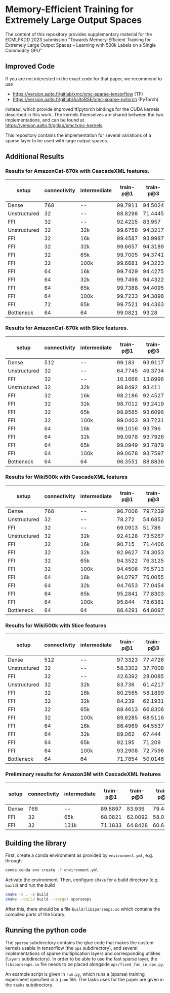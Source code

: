 # Memory-Efficient Training for Extremely Large Output Spaces

The content of this repository provides supplementary material for the ECMLPKDD 2023
submission "Towards Memory-Efficient Training for Extremely Large Output Spaces – Learning with 500k Labels on a Single Commodity GPU"

## Improved Code
If you are not interested in the exact code for that paper, we recommend to use
* https://version.aalto.fi/gitlab/xmc/xmc-sparse-tensorflow (TF)
* https://version.aalto.fi/gitlab/AaltoRSE/xmc-sparse-pytorch (PyTorch)

instead, which provide improved tf/pytorch bindings for the CUDA kernels described in this work.
The kernels themselves are shared between the two implementations, and can be found at
  https://version.aalto.fi/gitlab/xmc/xmc-kernels.


This repository contains the implementation for several variations of a sparse
layer to be used with large output spaces.

## Additional Results

### Results for AmazonCat-670k with CascadeXML features.

| setup        |   connectivity | intermediate   |   train-p@1 |   train-p@3 |   train-p@5 |   test-p@1 |   test-p@3 |   test-p@5 |    memory |   epochs |   time-per-epoch |
|--------------|----------------|----------------|-------------|-------------|-------------|------------|------------|------------|-----------|----------|------------------|
| Dense        |            768 | --             |     99.7911 |     94.5024 |     89.0127 |    47.522  |    42.2592 |    38.2813 | 13.43     |     28.4 |          624.011 |
| Unstructured |             32 | --             |     88.8298 |     71.4445 |     55.6207 |    30.4205 |    23.7528 |    18.9574 |  6.26742  |     95   |         1369.11  |
| FFI          |             32 | --             |     92.4215 |     83.957  |     74.7516 |    37.0917 |    31.6191 |    27.5646 |  0.967195 |     76.2 |          233.85  |
| Unstructured |             32 | 32k            |     99.6758 |     94.3217 |     88.6631 |    42.5016 |    37.0632 |    33.0475 |  6.4952   |     36   |         1512.44  |
| FFI          |             32 | 16k            |     99.4587 |     93.9987 |     88.024  |    41.324  |    35.912  |    31.9143 |  1.24696  |     34   |          269.559 |
| FFI          |             32 | 32k            |     99.6657 |     94.3189 |     88.6623 |    42.5886 |    37.1176 |    33.1259 |  1.44841  |     36.4 |          270.986 |
| FFI          |             32 | 65k            |     99.7005 |     94.3741 |     88.7742 |    43.704  |    38.4273 |    34.4225 |  1.74489  |     39   |          305.333 |
| FFI          |             32 | 100k           |     99.6681 |     94.3223 |     88.6739 |    44.7123 |    39.3021 |    35.2915 |  2.37732  |     34   |          334.324 |
| FFI          |             64 | 16k            |     99.7429 |     94.4275 |     88.8914 |    43.3635 |    38.0539 |    34.1793 |  2.13541  |     27   |          290.407 |
| FFI          |             64 | 32k            |     99.7498 |     94.4322 |     88.8973 |    44.264  |    38.9257 |    35.0395 |  2.40721  |     31   |          305.677 |
| FFI          |             64 | 65k            |     99.7388 |     94.4095 |     88.8565 |    45.2638 |    39.8118 |    35.8794 |  2.54922  |     33   |          391.121 |
| FFI          |             64 | 100k           |     99.7233 |     94.3898 |     88.8111 |    45.6474 |    40.3326 |    36.3935 |  2.90615  |     31   |          435.258 |
| FFI          |             72 | 65k            |     99.7521 |     94.4363 |     88.9021 |    45.2501 |    39.9026 |    35.9882 |  2.69849  |     31   |          440.355 |
| Bottleneck   |             64 | 64             |     99.0821 |     93.28   |     86.391  |    37.9956 |    33.7436 |    30.3927 |  1.12913  |     31.6 |          231.95  |

### Results for AmazonCat-670k with Slice features.
| setup        |   connectivity | intermediate   |   train-p@1 |   train-p@3 |   train-p@5 |   test-p@1 |   test-p@3 |   test-p@5 |   memory |   epochs |   time-per-epoch |
|--------------|----------------|----------------|-------------|-------------|-------------|------------|------------|------------|----------|----------|------------------|
| Dense        |            512 | --             |     99.183  |     93.9117 |     88.3889 |   33.7581  |   29.6174  |   26.5754  | 8.95668  |     27.2 |          472.119 |
| Unstructured |             32 | --             |     64.7745 |     49.3734 |     38.9805 |   14.4525  |   11.5382  |    9.50668 | 6.35896  |     73   |         1357.4   |
| FFI          |             32 | --             |     16.1666 |     13.8996 |     12.4246 |    7.11897 |    6.30394 |    5.64143 | 0.967265 |     24.8 |          223.226 |
| Unstructured |             32 | 32k            |     98.8492 |     93.411  |     87.534  |   32.6522  |   28.6781  |   25.7911  | 6.42263  |     45   |         1618.49  |
| FFI          |             32 | 16k            |     98.2186 |     92.4527 |     85.9577 |   31.7301  |   27.8595  |   25.0244  | 1.10681  |     42   |          258.69  |
| FFI          |             32 | 32k            |     98.7012 |     93.2419 |     87.3461 |   32.8017  |   28.7496  |   25.9066  | 1.23167  |     38   |          244.41  |
| FFI          |             32 | 65k            |     98.9585 |     93.6096 |     87.9811 |   33.6958  |   29.6914  |   26.8382  | 1.34702  |     36   |          308.917 |
| FFI          |             32 | 100k           |     99.0403 |     93.7231 |     88.1518 |   34.246   |   30.1975  |   27.3442  | 1.77284  |     35   |          301.943 |
| FFI          |             64 | 16k            |     99.1016 |     93.796  |     88.1919 |   33.1554  |   29.1721  |   26.4054  | 1.94632  |     33   |          301     |
| FFI          |             64 | 32k            |     99.0978 |     93.7926 |     88.2467 |   33.9284  |   29.8703  |   27.0679  | 2.22399  |     32   |          314.375 |
| FFI          |             64 | 65k            |     99.0949 |     93.7879 |     88.2557 |   34.5571  |   30.5033  |   27.6944  | 2.54016  |     30   |          395.633 |
| FFI          |             64 | 100k           |     99.0678 |     93.7597 |     88.2203 |   35.0211  |   30.9764  |   28.0937  | 2.58486  |     29   |          410.931 |
| Bottleneck   |             64 | 64             |     96.3551 |     88.8836 |     80.0844 |   30.6909  |   27.332   |   24.5586  | 1.12888  |     33.6 |          218.986 |

### Results for Wiki500k with CascadeXML features
| setup        |   connectivity | intermediate   |   train-p@1 |   train-p@3 |   train-p@5 |   test-p@1 |   test-p@3 |   test-p@5 |    memory |   epochs |   time-per-epoch |
|--------------|----------------|----------------|-------------|-------------|-------------|------------|------------|------------|-----------|----------|------------------|
| Dense        |            768 | --             |     96.7006 |     79.7239 |     64.2443 |    77.1725 |    58.5511 |    45.109  | 10.0425   |     25.6 |         1743.5   |
| Unstructured |             32 | --             |     78.272  |     54.6852 |     39.8174 |    65.2482 |    43.7313 |    31.397  |  4.78792  |    100   |         3869.91  |
| FFI          |             32 | --             |     69.0913 |     51.786  |     40.4382 |    58.6727 |    41.9824 |    32.2036 |  0.723222 |     59.4 |          714.551 |
| Unstructured |             32 | 32k            |     92.4128 |     73.5267 |     58.1329 |    73.6962 |    54.7483 |    42.0102 |  4.91421  |     58   |         4422.74  |
| FFI          |             32 | 16k            |     90.715  |     71.4406 |     56.3196 |    73.1226 |    54.1514 |    41.5197 |  0.918788 |     68   |          746.029 |
| FFI          |             32 | 32k            |     92.9627 |     74.3053 |     58.8948 |    73.6475 |    54.7795 |    42.0569 |  1.02335  |     67.4 |          841.638 |
| FFI          |             32 | 65k            |     94.3522 |     76.3125 |     60.8353 |    74.0494 |    55.4152 |    42.6315 |  1.56608  |     56   |          928.446 |
| FFI          |             32 | 100k           |     94.4506 |     76.5713 |     61.1356 |    74.3155 |    55.7567 |    42.9536 |  2.35529  |     49   |         1261.92  |
| FFI          |             64 | 16k            |     94.0797 |     76.0055 |     60.4043 |    74.3868 |    55.6304 |    42.7501 |  1.66523  |     56   |          878     |
| FFI          |             64 | 32k            |     94.7653 |     77.0454 |     61.4781 |    74.3879 |    55.81   |    42.9298 |  1.89684  |     48   |          929.083 |
| FFI          |             64 | 65k            |     95.2841 |     77.8303 |     62.3177 |    74.511  |    56.0454 |    43.1884 |  2.03168  |     43   |         1167.09  |
| FFI          |             64 | 100k           |     95.844  |     78.6381 |     63.1405 |    74.6282 |    56.2354 |    43.3671 |  2.65133  |     45   |         1530.38  |
| Bottleneck   |             64 | 64             |     86.4291 |     64.8097 |     49.5022 |    71.8954 |    50.6959 |    37.9261 |  0.961938 |     47.6 |          678.258 |

### Results for Wiki500k with Slice features
| setup        |   connectivity | intermediate   |   train-p@1 |   train-p@3 |   train-p@5 |   test-p@1 |   test-p@3 |   test-p@5 |   memory |   epochs |   time-per-epoch |
|--------------|----------------|----------------|-------------|-------------|-------------|------------|------------|------------|----------|----------|------------------|
| Dense        |            512 | --             |     97.3323 |     77.4726 |     60.4051 |    58.2486 |    37.9121 |    28.0296 | 6.69749  |     39.4 |         1248.76  |
| Unstructured |             32 | --             |     58.3302 |     37.7008 |     28.0696 |    45.4878 |    27.2922 |    19.8603 | 4.78605  |     78   |         3612.26  |
| FFI          |             32 | --             |     42.6392 |     28.0085 |     21.9497 |    37.5337 |    23.2219 |    17.6438 | 0.723264 |     54.8 |          659.136 |
| Unstructured |             32 | 32k            |     83.736  |     61.4217 |     47.6871 |    59.0107 |    38.4807 |    28.9021 | 4.81408  |     40   |         3977.18  |
| FFI          |             32 | 16k            |     80.2585 |     58.1899 |     45.1227 |    58.0007 |    37.7422 |    28.3634 | 0.915993 |     59   |          946.475 |
| FFI          |             32 | 32k            |     84.239  |     62.1931 |     48.3855 |    58.86   |    38.4366 |    28.8706 | 1.04134  |     45.8 |          722.607 |
| FFI          |             32 | 65k            |     88.4613 |     66.8306 |     52.229  |    59.828  |    39.2378 |    29.4813 | 1.18353  |     37   |          820.946 |
| FFI          |             32 | 100k           |     89.8285 |     68.5116 |     53.6939 |    60.5609 |    39.7886 |    29.9324 | 1.59235  |     34   |         1105.5   |
| FFI          |             64 | 16k            |     86.4969 |     64.5537 |     50.1941 |    59.3778 |    38.6824 |    29.0105 | 1.539    |     52   |          807.365 |
| FFI          |             64 | 32k            |     89.062  |     67.444  |     52.6204 |    59.9681 |    39.2525 |    29.4548 | 1.78299  |     43   |          842.814 |
| FFI          |             64 | 65k            |     92.195  |     71.209  |     55.8075 |    60.5108 |    39.7495 |    29.8347 | 1.92379  |     38   |         1035.21  |
| FFI          |             64 | 100k           |     93.2908 |     72.7596 |     57.2106 |    61.0234 |    40.1683 |    30.1757 | 2.05862  |     38   |         1335.05  |
| Bottleneck   |             64 | 64             |     71.7854 |     50.0146 |     38.4837 |    56.5045 |    36.5249 |    27.5013 | 0.967719 |     41.8 |          638.877 |

### Preliminary results for Amazon3M with CascadeXML features
| setup      |   connectivity | intermediate   |   train-p@1 |   train-p@3 |   train-p@5 |   test-p@1 |   test-p@3 |   test-p@5 |   memory |   epochs |   time-per-epoch |
|------------|----------------|----------------|-------------|-------------|-------------|------------|------------|------------|----------|----------|------------------|
| Dense      |            768 | --             |   89.8897   |   83.936    |    79.4433  |  53.3569   |  50.6458   |  48.381    | 63.4032  |       37 |          4227.95 |
| FFI        |             32 | 65k            |   68.0821   |   62.0092   |    58.0273  |  48.0666   |  44.1058   |  41.4422   | 11.5117  |      100 |          1900.88 |
| FFI        |             32 | 131k           |   71.1833   |   64.8428   |    60.6424  |  49.1193   |  44.9967   |  42.3026   | 12.05    |      100 |          1901.56 |

## Building the library
First, create a conda environment as provided by `environment.yml`, e.g. through
```bash
conda conda env create -f environment.yml
```

Activate the environment.
Then, configure `CMake` for a build directory (e.g. `build`) and run the build
```bash
cmake -S . -B build
cmake --build build --target sparseops
```

After this, there should be a file `build/libsparseops.so` which contains the compiled
parts of the library.

## Running the python code
The `sparse` subdirectory contains the glue code that makes the custom kernels usable
in tensorflow (the `ops` subdirectory), and several implementations of sparse multiplication layers
and corresponding utilities (`layers` subdirectory). In order to be able to use the fast sparse
layer, the `libsparseops.so` file needs to be placed alongside `ops/fixed_fan_in_ops.py`.

An example script is given in `run.py`, which runs a (sparse) training experiment specified in
a `json` file. The tasks uses for the paper are given in the `tasks` subdirectory.
